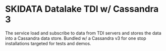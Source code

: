 # SKIDATA Datalake TDI w/ Cassandra 3

The service load and subscribe to data from TDI servers and stores the data into a Cassandra data store.
Bundled w/ a Cassandra v3 for one stop installations targeted for tests and demos.
